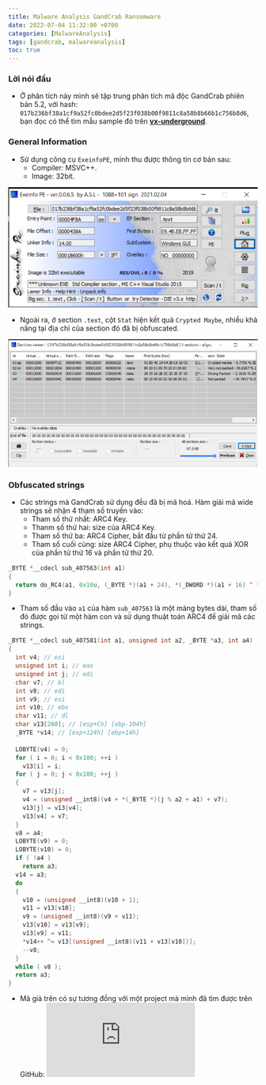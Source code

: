 ```yaml
---
title: Malware Analysis GandCrab Ransomware
date: 2022-07-04 11:32:00 +0700
categories: [MalwareAnalysis]
tags: [gandcrab, malwareanalysis]
toc: true
---
```



### Lời nói đầu
- Ở phân tích này mình sẽ tập trung phân tích mã độc GandCrab phiên bản 5.2, với hash: `017b236bf38a1cf9a52fc0bdee2d5f23f038b00f9811c8a58b8b66b1c756b8d6`, bạn đọc có thể tìm mẫu sample đó trên [**vx-underground**](https://samples.vx-underground.org/samples/Families/GandCrab/).

### General Information
- Sử dụng công cụ `ExeinfoPE`, mình thu được thông tin cơ bản sau:
    - Compiler: MSVC++.
    - Image: 32bit.

![infoPE](/assets/img/GandCrab_images/infoPE.png)

- Ngoài ra, ở section `.text`, cột `Stat` hiện kết quả `Crypted Maybe`, nhiều khả năng tại địa chỉ của section đó đã bị obfuscated.

![sstatPE](/assets/img/GandCrab_images/sstatPE.png)

### Obfuscated strings
- Các strings mà GandCrab sử dụng đều đã bị mã hoá. Hàm giải mã wide strings sẽ nhận 4 tham số truyền vào:
    - Tham số thứ nhất: ARC4 Key.
    - Thanm số thứ hai: size của ARC4 Key.
    - Tham số thứ ba: ARC4 Cipher, bắt đầu từ phần tử thứ 24.
    - Tham số cuối cùng: size ARC4 Cipher, phụ thuộc vào kết quả XOR của phần tử thứ 16 và phần tử thứ 20.

```c++
_BYTE *__cdecl sub_407563(int a1)
{
  return do_RC4(a1, 0x10u, (_BYTE *)(a1 + 24), *(_DWORD *)(a1 + 16) ^ *(_DWORD *)(a1 + 20));
}
```

- Tham số đầu vào `a1` của hàm `sub_407563` là một mảng bytes dài, tham số đó được gọi từ một hàm con và sử dụng thuật toán ARC4 để giải mã các strings.

```c++
_BYTE *__cdecl sub_407581(int a1, unsigned int a2, _BYTE *a3, int a4)
{
  int v4; // esi
  unsigned int i; // eax
  unsigned int j; // edi
  char v7; // bl
  int v8; // edi
  int v9; // esi
  int v10; // ebx
  char v11; // dl
  char v13[260]; // [esp+Ch] [ebp-104h]
  _BYTE *v14; // [esp+124h] [ebp+14h]

  LOBYTE(v4) = 0;
  for ( i = 0; i < 0x100; ++i )
    v13[i] = i;
  for ( j = 0; j < 0x100; ++j )
  {
    v7 = v13[j];
    v4 = (unsigned __int8)(v4 + *(_BYTE *)(j % a2 + a1) + v7);
    v13[j] = v13[v4];
    v13[v4] = v7;
  }
  v8 = a4;
  LOBYTE(v9) = 0;
  LOBYTE(v10) = 0;
  if ( !a4 )
    return a3;
  v14 = a3;
  do
  {
    v10 = (unsigned __int8)(v10 + 1);
    v11 = v13[v10];
    v9 = (unsigned __int8)(v9 + v11);
    v13[v10] = v13[v9];
    v13[v9] = v11;
    *v14++ ^= v13[(unsigned __int8)(v11 + v13[v10])];
    --v8;
  }
  while ( v8 );
  return a3;
}
```

- Mã giả trên có sự tương đồng với một project mà mình đã tìm được trên GitHub: ![**ARC4 Implementation**](https://github.com/drFabio/RC4/blob/master/ARC4.cpp)

